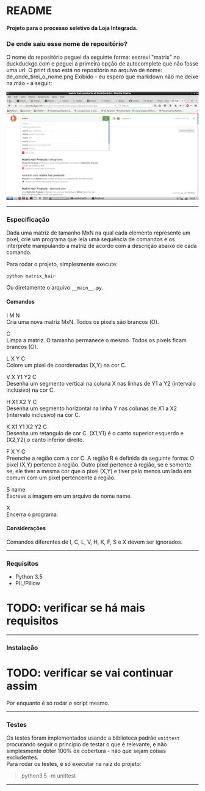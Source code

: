 # README #

#### Projeto para o processo seletivo da Loja Integrada. ####

### De onde saiu esse nome de repositório? ###

O nome do repositório peguei da seguinte forma: escrevi "matrix" no duckduckgo.com e peguei a primeira opção de autocomplete que não fosse uma url.
O print disso está no repositório no arquivo de nome: de_onde_tirei_o_nome.png
Exibido - eu espero que markdown não me deixe na mão - a seguir:  

![De onde tirei o nome do projeto](./de_onde_tirei_o_nome.png)

- - -

### Especificação ###

Dada uma matriz de tamanho MxN na qual cada elemento represente um pixel, crie
um programa que leia uma sequência de comandos e os interprete manipulando a
matriz de acordo com a descrição abaixo de cada comando.  

Para rodar o projeto, simplesmente execute:

	python matrix_hair

Ou diretamente o arquivo `__main__.py`.  

#### Comandos ####

I M N  
Cria uma nova matriz MxN. Todos os pixels são brancos (O).

C  
Limpa a matriz. O tamanho permanece o mesmo. Todos os pixels ficam brancos (O).

L X Y C  
Colore um pixel de coordenadas (X,Y) na cor C.

V X Y1 Y2 C  
Desenha um segmento vertical na coluna X nas linhas de Y1 a Y2 (intervalo
inclusivo) na cor C.

H X1 X2 Y C  
Desenha um segmento horizontal na linha Y nas colunas de X1 a X2 (intervalo
inclusivo) na cor C.

K X1 Y1 X2 Y2 C  
Desenha um retangulo de cor C. (X1,Y1) é o canto superior esquerdo e (X2,Y2) o
canto inferior direito.

F X Y C  
Preenche a região com a cor C. A região R é definida da seguinte forma:
O pixel (X,Y) pertence à região. Outro pixel pertence à região, se e somente se,
ele tiver a mesma cor que o pixel (X,Y) e tiver pelo menos um lado em comum com
um pixel pertencente à região.

S name  
Escreve a imagem em um arquivo de nome name.

X  
Encerra o programa.

#### Considerações ####

Comandos diferentes de I, C, L, V, H, K, F, S e X devem ser ignorados.

- - -

### Requisitos ###

* Python 3.5
* PIL/Pillow
# TODO: verificar se há mais requisitos

- - -

### Instalação ###

# TODO: verificar se vai continuar assim
Por enquanto é só rodar o script mesmo.

- - -

### Testes ###

Os testes foram implementados usando a biblioteca padrão `unittest` procurando seguir o princípio de testar o que é relevante, e não simplesmente obter 100% de cobertura - não que sejam coisas excludentes.  
Para rodar os testes, é só executar na raiz do projeto:

> python3.5 -m unittest
> 

- - -

